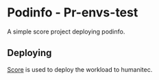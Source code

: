 # Podinfo - Pr-envs-test

A simple score project deploying podinfo.

## Deploying

[Score](https://score.dev/) is used to deploy the workload to humanitec.
